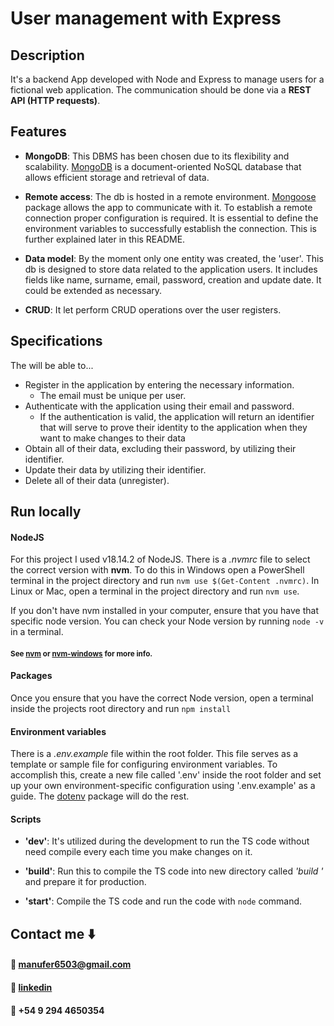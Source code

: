 # User management with Express

## Description

It's a backend App developed with Node and Express to manage users for a fictional web application.
The communication should be done via a **REST API (HTTP requests)**.

## Features

- **MongoDB**: This DBMS has been chosen due to its flexibility and scalability. [MongoDB](https://www.mongodb.com/) is a document-oriented NoSQL database that allows efficient storage and retrieval of data.

- **Remote access**: The db is hosted in a remote environment. [Mongoose](https://mongoosejs.com/) package allows the app to communicate with it. To establish a remote connection proper configuration is required. It is essential to define the environment variables to successfully establish the connection. This is further explained later in this README.

- **Data model**: By the moment only one entity was created, the 'user'. This db is designed to store data related to the application users. It includes fields like name, surname, email, password, creation and update date. It could be extended as necessary.

- **CRUD**: It let perform CRUD operations over the user registers.

## Specifications

The will be able to...

- Register in the application by entering the necessary information.
  - The email must be unique per user.
- Authenticate with the application using their email and password.
  - If the authentication is valid, the application will return an identifier that will serve to prove their identity to the application when they want to make changes to their data
- Obtain all of their data, excluding their password, by utilizing their identifier.
- Update their data by utilizing their identifier.
- Delete all of their data (unregister).

## Run locally

#### NodeJS

For this project I used v18.14.2 of NodeJS. There is a _.nvmrc_ file to select the correct version with **nvm**.
To do this in Windows open a PowerShell terminal in the project directory and run `nvm use $(Get-Content .nvmrc)`.
In Linux or Mac, open a terminal in the project directory and run `nvm use`.

If you don't have nvm installed in your computer, ensure that you have that specific node version. You can check your Node version by running `node -v` in a terminal.

#### <sub>See [nvm](https://github.com/nvm-sh/nvm) or [nvm-windows](https://github.com/coreybutler/nvm-windows) for more info.</sub>

#### Packages

Once you ensure that you have the correct Node version, open a terminal inside the projects root directory and run `npm install`

#### Environment variables

There is a _.env.example_ file within the root folder. This file serves as a template or sample file for configuring environment variables. To accomplish this, create a new file called '.env' inside the root folder and set up your own environment-specific configuration using '.env.example' as a guide. The [dotenv](https://www.npmjs.com/package/dotenv) package will do the rest.

#### Scripts

- **'dev'**: It's utilized during the development to run the TS code without need compile every each time you make changes on it.

- **'build'**: Run this to compile the TS code into new directory called _'build '_ and prepare it for production.

- **'start'**: Compile the TS code and run the code with `node` command.

## Contact me :arrow_down:

#### :email: [manufer6503@gmail.com](mailto:manufer6503@gmail.com)

#### :link: [linkedin](https://www.linkedin.com/in/manuelffernandez/)

#### :iphone: +54 9 294 4650354
